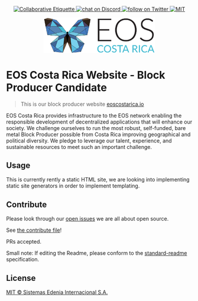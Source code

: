 <p align="center">
	<a href="https://git.io/col">
		<img src="https://img.shields.io/badge/%E2%9C%93-collaborative_etiquette-brightgreen.svg" alt="Collaborative Etiquette">
	</a>
	<a href="https://eoscostarica.io/discord">
		<img src="https://img.shields.io/discord/447118387118735380.svg?logo=discord" alt="chat on Discord">
	</a>
	<a href="https://twitter.com/intent/follow?screen_name=eoscostarica">
		<img src="https://img.shields.io/twitter/follow/eoscostarica.svg?style=social&logo=twitter" alt="follow on Twitter">
	</a>
	<a href="#">
		<img src="https://img.shields.io/dub/l/vibe-d.svg" alt="MIT">
	</a>
</p>

<p align="center">
	<a href="https://eoscostarica.io">
		<img src="https://github.com/eoscostarica/assets/blob/master/logos/eoscolors-transparent.png" width="300">
	</a>
</p>

# EOS Costa Rica Website - Block Producer Candidate


> This is our block producer website [eoscostarica.io](https://eoscostarica.io)

EOS Costa Rica provides infrastructure to the EOS network enabling the responsible development of decentralized applications that will enhance our society. We challenge ourselves to run the most robust, self-funded, bare metal Block Producer possible from Costa Rica improving geographical and political diversity. We pledge to leverage our talent, experience, and sustainable resources to meet such an important challenge.

## Usage

This is currently rently a static HTML site, we are looking into implementing static site generators in order to implement templating. 


## Contribute
Please look through our [open issues](https://github.com/eoscostarica/eoscostarica.io/issues) we are all about open source.

See [the contribute file](CONTRIBUTING.md)!

PRs accepted.

Small note: If editing the Readme, please conform to the [standard-readme](https://github.com/RichardLitt/standard-readme) specification.


## License

[MIT © Sistemas Edenia Internacional S.A.](http://edenia.com)
